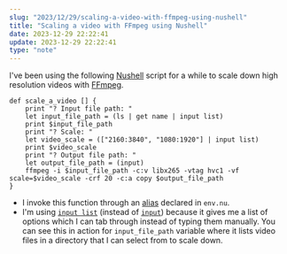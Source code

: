 ```yaml
---
slug: "2023/12/29/scaling-a-video-with-ffmpeg-using-nushell"
title: "Scaling a video with FFmpeg using Nushell"
date: 2023-12-29 22:22:41
update: 2023-12-29 22:22:41
type: "note"
---
```


I've been using the following [Nushell](https://www.nushell.sh/) script for a while to scale down high resolution videos with [FFmpeg](https://ffmpeg.org/).

```nu
def scale_a_video [] {
	print "? Input file path: "
	let input_file_path = (ls | get name | input list)
	print $input_file_path
	print "? Scale: "
	let video_scale = (["2160:3840", "1080:1920"] | input list)
	print $video_scale
	print "? Output file path: "
	let output_file_path = (input)
	ffmpeg -i $input_file_path -c:v libx265 -vtag hvc1 -vf scale=$video_scale -crf 20 -c:a copy $output_file_path
}
```

- I invoke this function through an [alias](https://www.nushell.sh/book/aliases.html#persisting) declared in `env.nu`.
- I'm using [`input list`](https://www.nushell.sh/commands/docs/input_list.html) (instead of [`input`](https://www.nushell.sh/commands/docs/input.html)) because it gives me a list of options which I can tab through instead of typing them manually. You can see this in action for `input_file_path` variable where it lists video files in a directory that I can select from to scale down.
